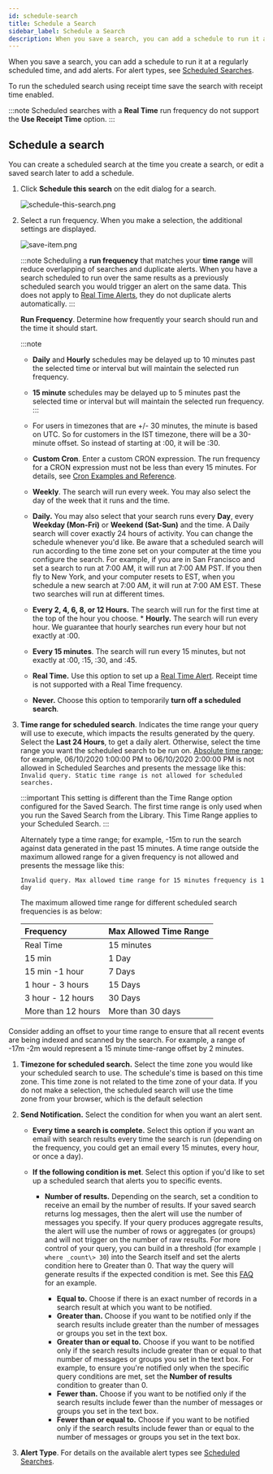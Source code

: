 ```yaml
---
id: schedule-search
title: Schedule a Search
sidebar_label: Schedule a Search
description: When you save a search, you can add a schedule to run it at a regularly scheduled time, and add alerts.
---
```


When you save a search, you can add a schedule to run it at a regularly scheduled time, and add alerts. For alert types, see [Scheduled Searches](/docs/alerts/scheduled-searches). 

To run the scheduled search using receipt time save the search with receipt time enabled.

:::note
Scheduled searches with a **Real Time** run frequency do not support the **Use Receipt Time** option.
:::

## Schedule a search

You can create a scheduled search at the time you create a search, or edit a saved search later to add a schedule. 

1. Click **Schedule this search** on the edit dialog for a search.

    ![schedule-this-search.png](/img/alerts/schedule-this-search.png)

1. Select a run frequency. When you make a selection, the additional settings are displayed.

    ![save-item.png](/img/alerts/save-item.png)

    :::note
    Scheduling a **run frequency** that matches your **time range** will reduce overlapping of searches and duplicate alerts. When you have a search scheduled to run over the same results as a previously scheduled search you would trigger an alert on the same data. This does not apply to [Real Time Alerts](create-real-time-alert.md), they do not duplicate alerts automatically.
    :::

    **Run Frequency**. Determine how frequently your search should run and the time it should start.

    :::note
    * **Daily** and **Hourly** schedules may be delayed up to 10 minutes past the selected time or interval but will maintain the selected run frequency.
    * **15 minute** schedules may be delayed up to 5 minutes past the selected time or interval but will maintain the selected run frequency.
    :::

    * For users in timezones that are +/- 30 minutes, the minute is based on UTC. So for customers in the IST timezone, there will be a 30-minute offset. So instead of starting at :00, it will be :30.
    * **Custom Cron**. Enter a custom CRON expression. The run frequency for a CRON expression must not be less than every 15 minutes. For details, see [Cron Examples and Reference](/docs/send-data/installed-collectors/sources/script-source.md). 
    * **Weekly**. The search will run every week. You may also select the day of the week that it runs and the time. 
    * **Daily.** You may also select that your search runs every **Day**, every **Weekday (Mon-Fri)** or **Weekend (Sat-Sun)** and the time. A Daily search will cover exactly 24 hours of activity. You can change the schedule whenever you'd like. Be aware that a scheduled search will run according to the time zone set on your computer at the time you configure the search. For example, if you are in San Francisco and set a search to run at 7:00 AM, it will run at 7:00 AM PST. If you then fly to New York, and your computer resets to EST, when you schedule a new search at 7:00 AM, it will run at 7:00 AM EST. These two searches will run at different times.
    * **Every 2, 4, 6, 8, or 12 Hours.** The search will run for the first time at the top of the hour you choose. * **Hourly.** The search will run every hour. We guarantee that hourly searches run every hour but not exactly at :00.
    * **Every 15 minutes**. The search will run every 15 minutes, but not exactly at :00, :15, :30, and :45.
    * **Real Time.** Use this option to set up a [Real Time Alert](create-real-time-alert.md). Receipt time is not supported with a Real Time frequency.
    * **Never.** Choose this option to temporarily **turn off a scheduled search**.

1. **Time range for scheduled search**. Indicates the time range your query will use to execute, which impacts the results generated by the query. Select the **Last 24 Hours**, to get a daily alert. Otherwise, select the time range you want the scheduled search to be run on. [Absolute time range](../../search/get-started-with-search/search-basics/time-range-expressions.md); for example, 06/10/2020 1:00:00 PM to 06/10/2020 2:00:00 PM is not allowed in Scheduled Searches and presents the message like this:   `Invalid query. Static time range is not allowed for scheduled searches. `

    :::important
    This setting is different than the Time Range option configured for the Saved Search. The first time range is only used when you run the Saved Search from the Library. This Time Range applies to your Scheduled Search.
    :::

    Alternately type a time range; for example, -15m to run the search against data generated in the past 15 minutes. A time range outside the maximum allowed range for a given frequency is not allowed and presents the message like this:  

    `Invalid query. Max allowed time range for 15 minutes frequency is 1 day`  

    The maximum allowed time range for different scheduled search frequencies is as below:

    | Frequency          | Max Allowed Time Range |
    |:--------------------|:------------------------|
    | Real Time          | 15 minutes             |
    | 15 min             | 1 Day                  |
    | 15 min -1 hour     | 7 Days                 |
    | 1 hour - 3 hours   | 15 Days                |
    | 3 hour - 12 hours  | 30 Days                |
    | More than 12 hours | More than 30 days      |

Consider adding an offset to your time range to ensure that all recent events are being indexed and scanned by the search. For example, a range of  -17m -2m would represent a 15 minute time-range offset by 2 minutes.

1. **Timezone for scheduled search.** Select the time zone you would like your scheduled search to use. The schedule's time is based on this time zone. This time zone is not related to the time zone of your data. If you do not make a selection, the scheduled search will use the time zone from your browser, which is the default selection
1. **Send Notification.** Select the condition for when you want an alert sent.

   * **Every time a search is complete.** Select this option if you want an email with search results every time the search is run (depending on the frequency, you could get an email every 15 minutes, every hour, or once a day).
   * **If the following condition is met**. Select this option if you'd like to set up a scheduled search that alerts you to specific events.

     * **Number of results.** Depending on the search, set a condition to receive an email by the number of results. If your saved search returns log messages, then the alert will use the number of messages you specify. If your query produces aggregate results, the alert will use the number of rows or aggregates (or groups) and will not trigger on the number of raw results. For more control of your query, you can build in a threshold (for example `| where _count\> 30`) into the Search itself and set the alerts condition here to Greater than 0. That way the query will generate results if the expected condition is met. See this [FAQ](/docs/alerts/scheduled-searches/faq#real-time-alert-with-greater-than-1000-results) for an example.

       * **Equal to.** Choose if there is an exact number of records in a search result at which you want to be notified.
       * **Greater than.** Choose if you want to be notified only if the search results include greater than the number of messages or groups you set in the text box.
       * **Greater than or equal to.** Choose if you want to be notified only if the search results include greater than or equal to that number of messages or groups you set in the text box. For example, to ensure you're notified only when the specific query conditions are met, set the **Number of results** condition to greater than 0.
       * **Fewer than.** Choose if you want to be notified only if the search results include fewer than the number of messages or groups you set in the text box.
       * **Fewer than or equal to.** Choose if you want to be notified only if the search results include fewer than or equal to the number of messages or groups you set in the text box.

1. **Alert Type**. For details on the available alert types see [Scheduled Searches](/docs/alerts/scheduled-searches).
